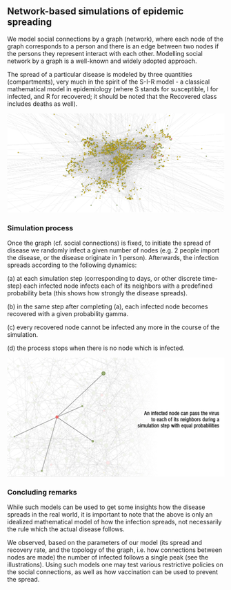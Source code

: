 ## Network-based simulations of epidemic spreading

We model social connections by a graph (network), where each node of the graph corresponds to a person and there is an edge between two nodes if the persons they represent interact with each other. Modelling social network by a graph is a well-known and widely adopted approach.

The spread of a particular disease is modeled by three quantities (compartments), very much in the spirit of the S-I-R model - a classical mathematical model in epidemiology (where S stands for susceptible, I for infected, and R for recovered; it should be noted that the Recovered class includes deaths as well).

<img src="images/graph.png" alt="illustration" class="inline"/>

### Simulation process 
Once the graph (cf. social connections) is fixed, to initiate the spread of disease we randomly infect a given number of nodes (e.g. 2 people import the disease, or the disease originate in 1 person). Afterwards, the infection spreads according to the following dynamics:

(a) at each simulation step (corresponding to days, or other discrete time-step) each infected node infects each of its neighbors with a predefined probability beta (this shows how strongly the disease spreads).

(b) in the same step after completing (a), each infected node becomes recovered with a given probability gamma.

(c) every recovered node cannot be infected any more in the course of the simulation.

(d) the process stops when there is no node which is infected.

<img src="images/in.jpg" alt="illustration" class="inline"/>

### Concluding remarks 

While such models can be used to get some insights how the disease spreads in the real world,  it is important to note that the above is only an idealized mathematical model of how the infection spreads, not necessarily the rule which the actual disease follows.

We observed, based on the parameters of our model (its spread and recovery rate, and the topology of the graph, i.e. how connections between nodes are made) the number of infected follows a single peak (see the illustrations). Using such models one may test various restrictive policies on the social connections, as well as how vaccination can be used to prevent the spread.
